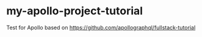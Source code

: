 # my-apollo-project-tutorial
Test for Apollo based on https://github.com/apollographql/fullstack-tutorial
